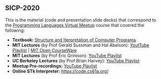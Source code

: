 ## SICP-2020

This is the material (code and presentation slide decks) that correspond to the [Programming Languages Virtual Meetup](https://www.meetup.com/Programming-Languages-Toronto-Meetup/) course that covered the following:

- **Textbook:** [Structure and Iterpretation of Computer Programs](https://web.mit.edu/alexmv/6.037/sicp.pdf)
- **MIT Lectures** (by Prof Gerald Sussman and Hal Abelson): [YoutTube Playlist](https://www.youtube.com/playlist?list=PLE18841CABEA24090) | [MIT Open CourseWare](https://ocw.mit.edu/courses/electrical-engineering-and-computer-science/6-001-structure-and-interpretation-of-computer-programs-spring-2005/video-lectures/)
- **MIT Lectures** (by Prof Eric Grimson): [YouTube Playlist](https://www.youtube.com/playlist?list=PL7BcsI5ueSNFPCEisbaoQ0kXIDX9rR5FF)
- **UC Berkeley Lectures** (by Prof Brian Harvey): [YouTube Playlist](https://www.youtube.com/playlist?list=PLhMnuBfGeCDNgVzLPxF9o5UNKG1b-LFY9)
- **Meetup Pre-recordings:** [YouTube Playlist](https://www.youtube.com/playlist?list=PLVFrD1dmDdvdvWFK8brOVNL7bKHpE-9w0)
- **Online STk Interpreter:** https://code.cs61a.org/
